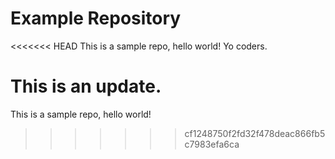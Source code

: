 # Example Repository
<<<<<<< HEAD
This is a sample repo, hello world! Yo coders.

This is an update.
=======
This is a sample repo, hello world!
>>>>>>> cf1248750f2fd32f478deac866fb5c7983efa6ca

